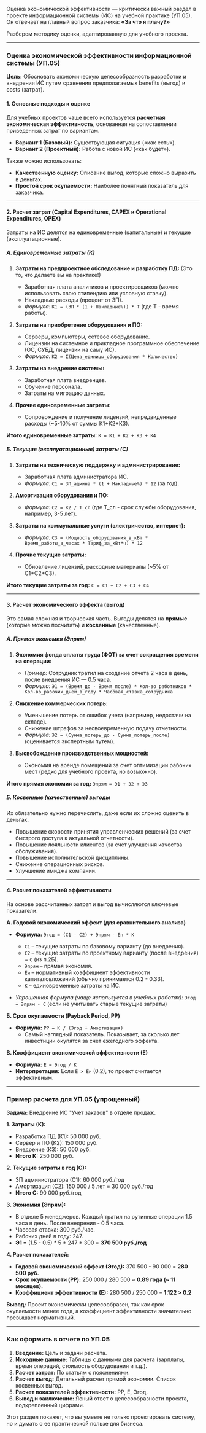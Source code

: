 Оценка экономической эффективности — критически важный раздел в проекте информационной системы (ИС) на учебной практике (УП.05). Он отвечает на главный вопрос заказчика: **«За что я плачу?»**

Разберем методику оценки, адаптированную для учебного проекта.

---

### **Оценка экономической эффективности информационной системы (УП.05)**

**Цель:** Обосновать экономическую целесообразность разработки и внедрения ИС путем сравнения предполагаемых benefits (выгод) и costs (затрат).

#### **1. Основные подходы к оценке**

Для учебных проектов чаще всего используется **расчетная экономическая эффективность**, основанная на сопоставлении приведенных затрат по вариантам.

*   **Вариант 1 (Базовый):** Существующая ситуация («как есть»).
*   **Вариант 2 (Проектный):** Работа с новой ИС («как будет»).

Также можно использовать:
*   **Качественную оценку:** Описание выгод, которые сложно выразить в деньгах.
*   **Простой срок окупаемости:** Наиболее понятный показатель для заказчика.

---

#### **2. Расчет затрат (Capital Expenditures, CAPEX и Operational Expenditures, OPEX)**

Затраты на ИС делятся на единовременные (капитальные) и текущие (эксплуатационные).

##### **А. Единовременные затраты (К)**

1.  **Затраты на предпроектное обследование и разработку ПД:** (Это то, что делаете вы на практике!)
    *   Заработная плата аналитиков и проектировщиков (можно использовать свою стипендию или условную ставку).
    *   Накладные расходы (процент от ЗП).
    *   *Формула:* `К1 = (ЗП * (1 + Накладные%)) * Т` (где Т - время работы).

2.  **Затраты на приобретение оборудования и ПО:**
    *   Серверы, компьютеры, сетевое оборудование.
    *   Лицензии на системное и прикладное программное обеспечение (ОС, СУБД, лицензии на саму ИС).
    *   *Формула:* `К2 = Σ(Цена_единицы_оборудования * Количество)`

3.  **Затраты на внедрение системы:**
    *   Заработная плата внедренцев.
    *   Обучение персонала.
    *   Затраты на миграцию данных.

4.  **Прочие единовременные затраты:**
    *   Сопровождение и получение лицензий, непредвиденные расходы (~5-10% от суммы К1+К2+К3).

**Итого единовременные затраты:** `К = К1 + К2 + К3 + К4`

##### **Б. Текущие (эксплуатационные) затраты (С)**

1.  **Затраты на техническую поддержку и администрирование:**
    *   Заработная плата администратора ИС.
    *   *Формула:* `С1 = ЗП_админа * (1 + Накладные%) * 12` (за год).

2.  **Амортизация оборудования и ПО:**
    *   *Формула:* `С2 = К2 / Т_сл` (где Т_сл - срок службы оборудования, например, 3-5 лет).

3.  **Затраты на коммунальные услуги (электричество, интернет):**
    *   *Формула:* `С3 = (Мощность_оборудования_в_кВт * Время_работы_в_часах * Тариф_за_кВт*ч) * 12`

4.  **Прочие текущие затраты:**
    *   Обновление лицензий, расходные материалы (~5% от С1+С2+С3).

**Итого текущие затраты за год:** `С = С1 + С2 + С3 + С4`

---

#### **3. Расчет экономического эффекта (выгод)**

Это самая сложная и творческая часть. Выгоды делятся на **прямые** (которые можно посчитать) и **косвенные** (качественные).

##### **А. Прямая экономия (Эпрям)**

1.  **Экономия фонда оплаты труда (ФОТ) за счет сокращения времени на операции:**
    *   *Пример:* Сотрудник тратил на создание отчета 2 часа в день, после внедрения ИС — 0.5 часа.
    *   *Формула:* `Э1 = (Время_до - Время_после) * Кол-во_работников * Кол-во_рабочих_дней_в_году * Часовая_ставка_сотрудника`

2.  **Снижение коммерческих потерь:**
    *   Уменьшение потерь от ошибок учета (например, недостачи на складе).
    *   Снижение штрафов за несвоевременную подачу отчетности.
    *   *Формула:* `Э2 = (Сумма_потерь_до - Сумма_потерь_после)` (оценивается экспертным путем).

3.  **Высвобождение производственных мощностей:**
    *   Экономия на аренде помещений за счет оптимизации рабочих мест (редко для учебного проекта, но возможно).

**Итого прямая экономия за год:** `Эпрям = Э1 + Э2 + Э3`

##### **Б. Косвенные (качественные) выгоды**

Их обязательно нужно перечислить, даже если их сложно оценить в деньгах.
*   Повышение скорости принятия управленческих решений (за счет быстрого доступа к актуальной отчетности).
*   Повышение лояльности клиентов (за счет улучшения качества обслуживания).
*   Повышение исполнительской дисциплины.
*   Снижение операционных рисков.
*   Улучшение имиджа компании.

---

#### **4. Расчет показателей эффективности**

На основе рассчитанных затрат и выгод вычисляются ключевые показатели.

**А. Годовой экономический эффект (для сравнительного анализа)**
*   **Формула:** `Эгод = (С1 - С2) + Эпрям - Ен * К`
    *   `С1` – текущие затраты по базовому варианту (до внедрения).
    *   `С2` – текущие затраты по проектному варианту (после внедрения) = `С` (из п.2Б).
    *   `Эпрям` – прямая экономия.
    *   `Ен` – нормативный коэффициент эффективности капиталовложений (обычно принимается 0.2 - 0.33).
    *   `К` – единовременные затраты на ИС.

*   *Упрощенная формула (чаще используется в учебных работах):*
    `Эгод = Эпрям - С` (если не учитывать старые текущие затраты)

**Б. Срок окупаемости (Payback Period, PP)**
*   **Формула:** `PP = К / (Эгод + Амортизация)`
    *   Самый наглядный показатель. Показывает, за сколько лет инвестиции окупятся за счет ежегодного эффекта.

**В. Коэффициент экономической эффективности (Е)**
*   **Формула:** `Е = Эгод / К`
*   **Интерпретация:** Если `Е > Ен` (0.2), то проект считается эффективным.

---

### **Пример расчета для УП.05 (упрощенный)**

**Задача:** Внедрение ИС "Учет заказов" в отделе продаж.

**1. Затраты (К):**
*   Разработка ПД (К1): 50 000 руб.
*   Сервер и ПО (К2): 150 000 руб.
*   Внедрение (К3): 50 000 руб.
*   **Итого К:** 250 000 руб.

**2. Текущие затраты в год (С):**
*   ЗП администратора (С1): 60 000 руб./год
*   Амортизация (С2): 150 000 / 5 лет = 30 000 руб./год
*   **Итого С:** 90 000 руб./год

**3. Экономия (Эпрям):**
*   В отделе 5 менеджеров. Каждый тратил на рутинные операции 1.5 часа в день. После внедрения - 0.5 часа.
*   Часовая ставка: 300 руб./час.
*   Рабочих дней в году: 247.
*   **Э1 =** (1.5 - 0.5) * 5 * 247 * 300 = **370 500 руб./год**

**4. Расчет показателей:**
*   **Годовой экономический эффект (Эгод):** 370 500 - 90 000 = **280 500 руб.**
*   **Срок окупаемости (PP):** 250 000 / 280 500 ≈ **0.89 года (~ 11 месяцев).**
*   **Коэффициент эффективности (Е):** 280 500 / 250 000 = **1.122 > 0.2**

**Вывод:** Проект экономически целесообразен, так как срок окупаемости менее года, а коэффициент эффективности значительно превышает нормативный.

---

### **Как оформить в отчете по УП.05**

1.  **Введение:** Цель и задачи расчета.
2.  **Исходные данные:** Таблицы с данными для расчета (зарплаты, время операций, стоимость оборудования и т.д.).
3.  **Расчет затрат:** По статьям с пояснениями.
4.  **Расчет выгод:** Детальный расчет прямой экономии. Список косвенных выгод.
5.  **Расчет показателей эффективности:** PP, E, Эгод.
6.  **Вывод и заключение:** Ясный ответ о целесообразности проекта, подкрепленный цифрами.

Этот раздел покажет, что вы умеете не только проектировать систему, но и думать о ее практической пользе для бизнеса.
